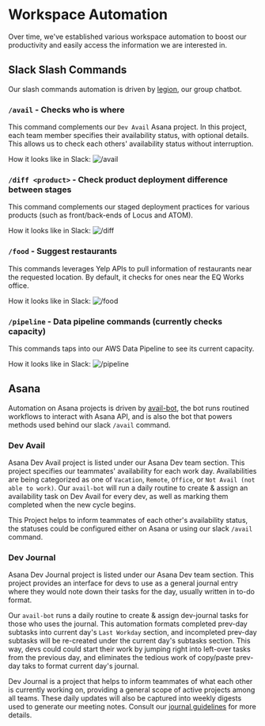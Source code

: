 # Workspace Automation

Over time, we've established various workspace automation to boost our productivity and easily access the information we are interested in.

## Slack Slash Commands

Our slash commands automation is driven by [legion](https://github.com/eqworks/legion), our group chatbot.

### `/avail` - Checks who is where

This command complements our `Dev Avail` Asana project. In this project, each team member specifies their availability status, with optional details. This allows us to check each others' availability status without interruption.

How it looks like in Slack:
![/avail](https://user-images.githubusercontent.com/2837532/72271739-725a4680-35f5-11ea-84c3-b7dfb8f082ed.png)

### `/diff <product>` - Check product deployment difference between stages

This command complements our staged deployment practices for various products (such as front/back-ends of Locus and ATOM).

How it looks like in Slack:
![/diff](https://user-images.githubusercontent.com/2837532/72271864-af263d80-35f5-11ea-95ef-c85ef21b6a85.png)

### `/food` - Suggest restaurants

This commands leverages Yelp APIs to pull information of restaurants near the requested location. By default, it checks for ones near the EQ Works office.

How it looks like in Slack:
![/food](https://user-images.githubusercontent.com/2837532/72272009-e98fda80-35f5-11ea-8dfc-e5ccb8d17797.png)

### `/pipeline` - Data pipeline commands (currently checks capacity)

This commands taps into our AWS Data Pipeline to see its current capacity.

How it looks like in Slack:
![/pipeline](https://user-images.githubusercontent.com/2837532/72271944-cf55fc80-35f5-11ea-971c-e75a55148e67.png)

## Asana

Automation on Asana projects is driven by [avail-bot](https://github.com/EQWorks/avail-bot), the bot runs routined workflows to interact with Asana API, and is also the bot that powers methods used behind our slack `/avail` command.

### Dev Avail

Asana Dev Avail project is listed under our Asana Dev team section. This project specifies our teammates' availability for each work day. Availabilities are being categorized as one of `Vacation`, `Remote`, `Office`, or `Not Avail (not able to work)`. Our `avail-bot` will run a daily routine to create & assign an availability task on Dev Avail for every dev, as well as marking them completed when the new cycle begins.

This Project helps to inform teammates of each other's availability status, the statuses could be configured either on Asana or using our slack `/avail` command.

### Dev Journal

Asana Dev Journal project is listed under our Asana Dev team section. This project provides an interface for devs to use as a general journal entry where they would note down their tasks for the day, usually written in to-do format. 

Our `avail-bot` runs a daily routine to create & assign dev-journal tasks for those who uses the journal. This automation formats completed prev-day subtasks into current day's `Last Workday` section, and incompleted prev-day subtasks will be re-created under the current day's subtasks section. This way, devs could could start their work by jumping right into left-over tasks from the previous day, and eliminates the tedious work of copy/paste prev-day taks to format current day's journal.

Dev Journal is a project that helps to inform teammates of what each other is currently working on, providing a general scope of active projects among all teams. These daily updates will also be captured into weekly digests used to generate our meeting notes. Consult our [journal guidelines](https://github.com/EQWorks/common/blob/master/communications/journal.md) for more details.
